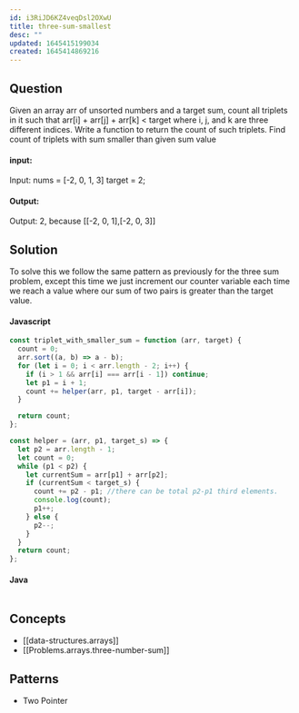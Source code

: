 ```yaml
---
id: i3RiJD6KZ4veqDsl2OXwU
title: three-sum-smallest
desc: ""
updated: 1645415199034
created: 1645414869216
---
```


## Question

Given an array arr of unsorted numbers and a target sum, count all triplets in it such that arr[i] + arr[j] + arr[k] < target where i, j, and k are three different indices. Write a function to return the count of such triplets.
Find count of triplets with sum smaller than given sum value

#### input:

Input: nums = [-2, 0, 1, 3] target = 2;

#### Output:

Output: 2, because [[-2, 0, 1],[-2, 0, 3]]

## Solution

To solve this we follow the same pattern as previously for the three sum problem, except this time we just increment our counter variable each time we reach a value where our sum of two pairs is greater than the target value.

#### Javascript

```javascript
const triplet_with_smaller_sum = function (arr, target) {
  count = 0;
  arr.sort((a, b) => a - b);
  for (let i = 0; i < arr.length - 2; i++) {
    if (i > 1 && arr[i] === arr[i - 1]) continue;
    let p1 = i + 1;
    count += helper(arr, p1, target - arr[i]);
  }

  return count;
};

const helper = (arr, p1, target_s) => {
  let p2 = arr.length - 1;
  let count = 0;
  while (p1 < p2) {
    let currentSum = arr[p1] + arr[p2];
    if (currentSum < target_s) {
      count += p2 - p1; //there can be total p2-p1 third elements.
      console.log(count);
      p1++;
    } else {
      p2--;
    }
  }
  return count;
};
```

#### Java

```java

```

## Concepts

- [[data-structures.arrays]]
- [[Problems.arrays.three-number-sum]]

## Patterns

- Two Pointer
